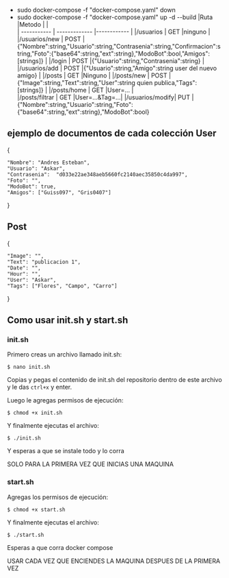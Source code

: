 * sudo docker-compose -f "docker-compose.yaml" down
* sudo docker-compose -f "docker-compose.yaml" up -d --build
|Ruta		        	|Metodo	  	      |		           |	
| ----------- 		| ------------- 	|------------	|
|/usuarios	     |	GET	          	|ninguno	     |
|/usuarios/new		|      POST	  	  |{"Nombre":string,"Usuario":string,"Contrasenia":string,"Confirmacion":string,"Foto":{"base64":string,"ext":string},"ModoBot":bool,"Amigos":[strings]}		|
|/login		      	|      POST		  |{"Usuario":string,"Contrasenia":string}		|
|/usuarios/add		|      POST	  	|{"Usuario":string,"Amigo":string user del nuevo amigo}		|
|/posts		      	|      GET	   	|Ninguno	|
|/posts/new	   	|      POST	  	|{"Image":string,"Text":string,"User":string quien publica,"Tags":[strings]}		|
|/posts/home	  	|      GET	  	 |User=...	|		
|/posts/filtrar	|      GET	  	 |User=...&Tag=...|
|/usuarios/modify|      PUT      | {"Nombre":string,"Usuario":string,"Foto":{"base64":string,"ext":string},"ModoBot":bool}


ejemplo de documentos de cada colección
User
----
{
 
    "Nombre": "Andres Esteban",
    "Usuario": "Askar",
    "Contrasenia": 	"d033e22ae348aeb5660fc2140aec35850c4da997",
    "Foto": "",
    "ModoBot": true,
    "Amigos": ["Guiss097", "Gris0407"]
}

Post
----
{

    "Image": "",
    "Text": "publicacion 1",
    "Date": "",
    "Hour": "",
    "User": "Askar",
    "Tags": ["Flores", "Campo", "Carro"]
}

## Como usar init.sh y start.sh

### init.sh

Primero creas un archivo llamado init.sh:

```$ nano init.sh```

Copias y pegas el contenido de init.sh del repositorio dentro de este archivo y le das `ctrl+x` y enter. 

Luego le agregas permisos de ejecución:

```$ chmod +x init.sh```

Y finalmente ejecutas el archivo:

```$ ./init.sh```

Y esperas a que se instale todo y lo corra

SOLO PARA LA PRIMERA VEZ QUE INICIAS UNA MAQUINA

### start.sh

Agregas los permisos de ejecución:

```$ chmod +x start.sh```

Y finalmente ejecutas el archivo:

```$ ./start.sh```

Esperas a que corra docker compose

USAR CADA VEZ QUE ENCIENDES LA MAQUINA DESPUES DE LA PRIMERA VEZ
